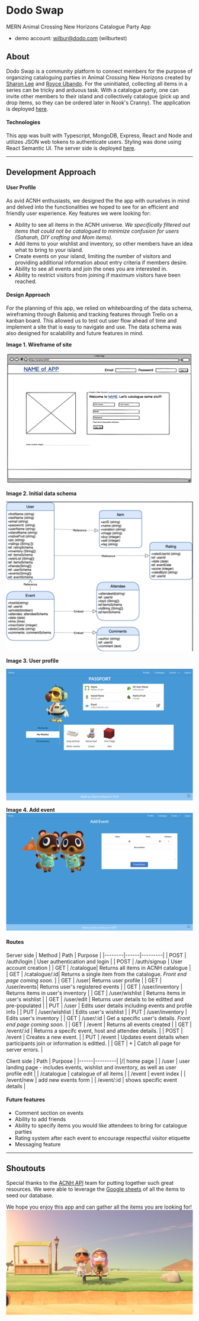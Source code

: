 # Dodo Swap
MERN Animal Crossing New Horizons Catalogue Party App
- demo account: wilbur@dodo.com (wilburtest)

## About
Dodo Swap is a community platform to connect members for the purpose of organizing cataloguing parties in Animal Crossing New Horizons created by [Sharon Lee](https://github.com/essleeung) and [Royce Ubando](https://github.com/royce-u). For the uninitiated, collecting all items in a series can be tricky and arduous task. With a catalogue party, one can invite other members to their island and collectively catalogue (pick up and drop items, so they can be ordered later in Nook's Cranny). The application is deployed [here](http://dodo-swap.herokuapp.com/).

#### Technologies
This app was built with Typescript, MongoDB, Express, React and Node and utilizes JSON web tokens to authenticate users. Styling was done using React Semantic UI. The server side is deployed [here](http://dodoswap-server3.herokuapp.com/).

---

## Development Approach

#### User Profile
As avid ACNH enthusiasts, we designed the the app with ourselves in mind and delved into the functionalities we hoped to see for an efficient and friendly user experience. Key features we were looking for: 

- Ability to see all items in the ACNH universe. *We specifically filtered out items that could not be catalogued to minimize confusion for users (Saharah, DIY crafting and Mom items).*
- Add items to your wishlist and inventory, so other members have an idea what to bring to your island.
- Create events on your island, limiting the number of visitors and providing additional information about entry criteria if members desire.
- Ability to see all events and join the ones you are interested in. 
- Ability to restrict visitors from joining if maximum visitors have been reached.

#### Design Approach
For the planning of this app, we relied on whiteboarding of the data schema, wireframing through Balsmiq and tracking features through Trello on a kanban board. This allowed us to test out user flow ahead of time and implement a site that is easy to navigate and use. The data schema was also designed for scalability and future features in mind.

**Image 1. Wireframe of site**

![Wireframe](screenshots/wireframe.png)

**Image 2. Initial data schema**

![Data model](https://raw.githubusercontent.com/essleeung/dodo-swap/master/screenshots/Data%20Model.png)

**Image 3. User profile**

![User Profile](screenshots/user_profile.png)

**Image 4. Add event**
![Add Events](screenshots/add_event.png)

#### Routes
Server side
| Method | Path | Purpose |
|--------|------|---------|
| POST | /auth/login | User authentication and login |
| POST | /auth/signup | User account creation |
| GET | /catalogue| Returns all items in ACNH catalogue |
| GET | /catalogue/:id| Returns a single item from the catalogue. *Front end page coming soon.* |
| GET | /user| Returns user profile |
| GET | /user/events| Returns user's registered events |
| GET | /user/inventory | Returns items in user's inventory |
| GET | /user/wishlist | Returns items in user's wishlist |
| GET | /user/edit | Returns user details to be editted and pre-populated |
| PUT | /user | Edits user details including events and profile info |
| PUT | /user/wishlist | Edits user's wishlist |
| PUT | /user/inventory | Edits user's inventory |
| GET | /user/:id | Get a specific user's details. *Front end page coming soon.* |
| GET | /event | Returns all events created |
| GET | /event/:id | Returns a specifc event, host and attendee details. |
| POST | /event | Creates a new event. |
| PUT | /event  | Updates event details when participants join or information is editted. | 
| GET | * | Catch all page for server errors. |


Client side
| Path | Purpose |
|------|---------|
|/| home page |
| /user | user landing page - includes events, wishlist and inventory, as well as user profile edit |
| /catalogue | catalogue of all items |
| /event | event index |
| /event/new | add new events form |
| /event/:id | shows specific event details |


#### Future features

- Comment section on events
- Ability to add friends
- Ability to specify items you would like attendees to bring for catalogue parties
- Rating system after each event to encourage respectful visitor etiquette
- Messaging feature


----
## Shoutouts

Special thanks to the [ACNH API](http://acnhapi.com/) team for putting together such great resources. We were able to leverage the [Google sheets](https://docs.google.com/spreadsheets/d/13d_LAJPlxMa_DubPTuirkIV4DERBMXbrWQsmSh8ReK4/edit#gid=1672309167) of all the items to seed our database.

We hope you enjoy this app and can gather all the items you are looking for!
![Creators](screenshots/screenshot_creators.jpg)



